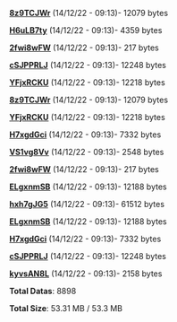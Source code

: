 [**8z9TCJWr**](/data/8z9TCJWr.txt) (14/12/22 - 09:13)- 12079 bytes

[**H6uLB7ty**](/data/H6uLB7ty.txt) (14/12/22 - 09:13)- 4359 bytes

[**2fwi8wFW**](/data/2fwi8wFW.txt) (14/12/22 - 09:13)- 217 bytes

[**cSJPPRLJ**](/data/cSJPPRLJ.txt) (14/12/22 - 09:13)- 12248 bytes

[**YFjxRCKU**](/data/YFjxRCKU.txt) (14/12/22 - 09:13)- 12218 bytes

[**8z9TCJWr**](/data/8z9TCJWr.txt) (14/12/22 - 09:13)- 12079 bytes

[**YFjxRCKU**](/data/YFjxRCKU.txt) (14/12/22 - 09:13)- 12218 bytes

[**H7xgdGci**](/data/H7xgdGci.txt) (14/12/22 - 09:13)- 7332 bytes

[**VS1vg8Vv**](/data/VS1vg8Vv.txt) (14/12/22 - 09:13)- 2548 bytes

[**2fwi8wFW**](/data/2fwi8wFW.txt) (14/12/22 - 09:13)- 217 bytes

[**ELgxnmSB**](/data/ELgxnmSB.txt) (14/12/22 - 09:13)- 12188 bytes

[**hxh7gJG5**](/data/hxh7gJG5.txt) (14/12/22 - 09:13)- 61512 bytes

[**ELgxnmSB**](/data/ELgxnmSB.txt) (14/12/22 - 09:13)- 12188 bytes

[**H7xgdGci**](/data/H7xgdGci.txt) (14/12/22 - 09:13)- 7332 bytes

[**cSJPPRLJ**](/data/cSJPPRLJ.txt) (14/12/22 - 09:13)- 12248 bytes

[**kyvsAN8L**](/data/kyvsAN8L.txt) (14/12/22 - 09:13)- 2158 bytes

**Total Datas**: 8898

**Total Size**: 53.31 MB / 53.3 MB